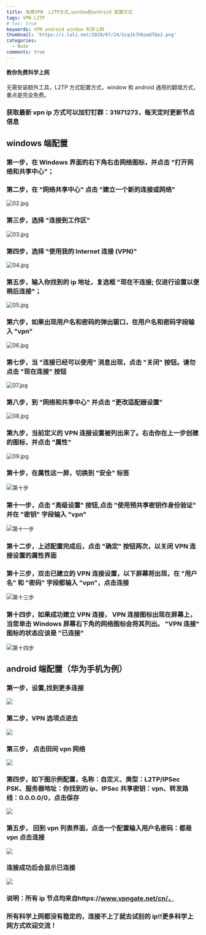 ```yaml
---
title: 免费VPN  L2TP方式,window和android 配置方式
tags: VPN L2TP
# toc: true
keywords: VPN android window 科学上网
thumbnail: 'https://i.loli.net/2020/07/24/Scq1k7hbzwUTQo2.png'
categories:
  - Node
comments: true
---
```


#### 教你免费科学上网

无需安装额外工具，L2TP 方式配置方式，window 和 android 通用的翻墙方式，重点是完全免费。

### 获取最新 vpn ip 方式可以加钉钉群：31971273，每天定时更新节点信息

<!-- more -->

## windows 端配置

### 第一步，在 Windows 界面的右下角右击网络图标，并点击 "打开网络和共享中心"；

### 第二步，在 "网络共享中心" 点击 "建立一个新的连接或网络"

![02.jpg](https://i.loli.net/2020/07/24/6LnqXO3rRdVkolc.jpg)

### 第三步，选择 "连接到工作区"

![03.jpg](https://i.loli.net/2020/07/24/RMHUC8u379EzFcb.jpg)

### 第四步，选择 "使用我的 Internet 连接 (VPN)"

![04.jpg](https://i.loli.net/2020/07/24/JHIajRqOKbLhBiV.jpg)

### 第五步，输入你找到的 ip 地址，复选框 "现在不连接; 仅进行设置以便稍后连接"；

![05.jpg](https://i.loli.net/2020/07/24/ivrukAPn3S1jwDt.jpg)

### 第六步，如果出现用户名和密码的弹出窗口，在用户名和密码字段输入 "vpn"

![06.jpg](https://i.loli.net/2020/07/24/ImFOdcXxVs5pK9E.jpg)

### 第七步，当 "连接已经可以使用" 消息出现，点击 "关闭" 按钮。请勿点击 "现在连接" 按钮

![07.jpg](https://i.loli.net/2020/07/24/zWTcvOIHhfKuMD4.jpg)

### 第八步，到 "网络和共享中心" 并点击 "更改适配器设置"

![08.jpg](https://i.loli.net/2020/07/24/NTa3H9EubIidcLG.jpg)

### 第九步，当前定义的 VPN 连接设置被列出来了。右击你在上一步创建的图标，并点击 "属性"

![09.jpg](https://i.loli.net/2020/07/24/HxFrMLXQJP3hnON.jpg)

### 第十步，在属性这一屏，切换到 "安全" 标签

![第十步](https://cdn.jsdelivr.net/gh/lightzhu/public_cdn@0.6.6/image/vpn/10.jpg)

### 第十一步，点击 "高级设置" 按钮,点击 "使用预共享密钥作身份验证" 并在 "密钥" 字段输入 "vpn"

![第十一步](https://cdn.jsdelivr.net/gh/lightzhu/public_cdn@0.6.6/image/vpn/11.jpg)

### 第十二步，上述配置完成后，点击 "确定" 按钮两次，以关闭 VPN 连接设置的属性界面

### 第十三步，双击已建立的 VPN 连接设置，以下屏幕将出现，在 "用户名" 和 "密码" 字段都输入 "vpn"，点击连接

![第十三步](https://cdn.jsdelivr.net/gh/lightzhu/public_cdn@0.6.6/image/vpn/12.jpg)

### 第十四步，如果成功建立 VPN 连接， VPN 连接图标出现在屏幕上，当您单击 Windows 屏幕右下角的网络图标会将其列出。 "VPN 连接" 图标的状态应该是 "已连接"

![第十四步](https://cdn.jsdelivr.net/gh/lightzhu/public_cdn@0.6.6/image/vpn/14.jpg)

## android 端配置（华为手机为例）

### 第一步，设置,找到更多连接

![](https://cdn.jsdelivr.net/gh/lightzhu/public_cdn@0.6.6/image/vpn/android01.jpg)

### 第二步，VPN 选项点进去

![](https://cdn.jsdelivr.net/gh/lightzhu/public_cdn@0.6.6/image/vpn/android02.jpg)

### 第三步， 点击田间 vpn 网络

![](https://cdn.jsdelivr.net/gh/lightzhu/public_cdn@0.6.6/image/vpn/android03.jpg)

### 第四步，如下图示例配置，名称：自定义、类型：L2TP/IPSec PSK、服务器地址：你找到的 ip、IPSec 共享密钥：vpn、转发路线：0.0.0.0/0，点击保存

![](https://cdn.jsdelivr.net/gh/lightzhu/public_cdn@0.6.6/image/vpn/android05.jpg)

### 第五步， 回到 vpn 列表界面，点击一个配置输入用户名密码：都是 vpn 点击连接

![](https://cdn.jsdelivr.net/gh/lightzhu/public_cdn@0.6.6/image/vpn/android06.jpg)

### 连接成功后会显示已连接

![](https://cdn.jsdelivr.net/gh/lightzhu/public_cdn@0.6.6/image/vpn/android07.jpg)

### 说明：所有 ip 节点均来自https://www.vpngate.net/cn/，

### 所有科学上网都没有稳定的，连接不上了就去试别的 ip!!更多科学上网方式欢迎交流！

